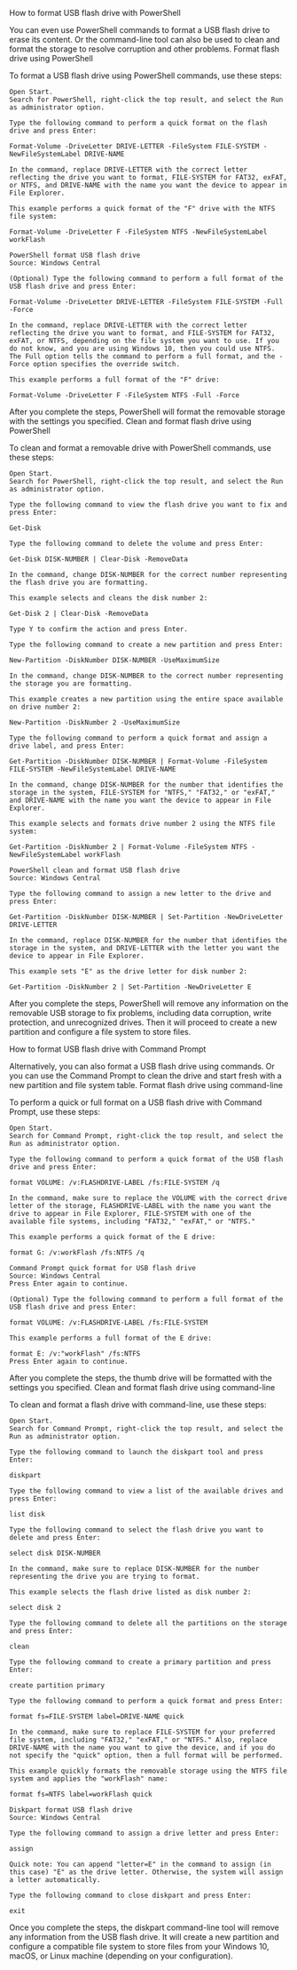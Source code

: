 How to format USB flash drive with PowerShell

You can even use PowerShell commands to format a USB flash drive to erase its content. Or the command-line tool can also be used to clean and format the storage to resolve corruption and other problems.
Format flash drive using PowerShell

To format a USB flash drive using PowerShell commands, use these steps:

    Open Start.
    Search for PowerShell, right-click the top result, and select the Run as administrator option.

    Type the following command to perform a quick format on the flash drive and press Enter:

    Format-Volume -DriveLetter DRIVE-LETTER -FileSystem FILE-SYSTEM -NewFileSystemLabel DRIVE-NAME

    In the command, replace DRIVE-LETTER with the correct letter reflecting the drive you want to format, FILE-SYSTEM for FAT32, exFAT, or NTFS, and DRIVE-NAME with the name you want the device to appear in File Explorer.

    This example performs a quick format of the "F" drive with the NTFS file system:

    Format-Volume -DriveLetter F -FileSystem NTFS -NewFileSystemLabel workFlash

    PowerShell format USB flash drive
    Source: Windows Central

    (Optional) Type the following command to perform a full format of the USB flash drive and press Enter:

    Format-Volume -DriveLetter DRIVE-LETTER -FileSystem FILE-SYSTEM -Full -Force

    In the command, replace DRIVE-LETTER with the correct letter reflecting the drive you want to format, and FILE-SYSTEM for FAT32, exFAT, or NTFS, depending on the file system you want to use. If you do not know, and you are using Windows 10, then you could use NTFS. The Full option tells the command to perform a full format, and the -Force option specifies the override switch.

    This example performs a full format of the "F" drive:

    Format-Volume -DriveLetter F -FileSystem NTFS -Full -Force

After you complete the steps, PowerShell will format the removable storage with the settings you specified.
Clean and format flash drive using PowerShell

To clean and format a removable drive with PowerShell commands, use these steps:

    Open Start.
    Search for PowerShell, right-click the top result, and select the Run as administrator option.

    Type the following command to view the flash drive you want to fix and press Enter:

    Get-Disk

    Type the following command to delete the volume and press Enter:

    Get-Disk DISK-NUMBER | Clear-Disk -RemoveData

    In the command, change DISK-NUMBER for the correct number representing the flash drive you are formatting.

    This example selects and cleans the disk number 2:

    Get-Disk 2 | Clear-Disk -RemoveData

    Type Y to confirm the action and press Enter.

    Type the following command to create a new partition and press Enter:

    New-Partition -DiskNumber DISK-NUMBER -UseMaximumSize

    In the command, change DISK-NUMBER to the correct number representing the storage you are formatting.

    This example creates a new partition using the entire space available on drive number 2:

    New-Partition -DiskNumber 2 -UseMaximumSize

    Type the following command to perform a quick format and assign a drive label, and press Enter:

    Get-Partition -DiskNumber DISK-NUMBER | Format-Volume -FileSystem FILE-SYSTEM -NewFileSystemLabel DRIVE-NAME

    In the command, change DISK-NUMBER for the number that identifies the storage in the system, FILE-SYSTEM for "NTFS," "FAT32," or "exFAT," and DRIVE-NAME with the name you want the device to appear in File Explorer.

    This example selects and formats drive number 2 using the NTFS file system:

    Get-Partition -DiskNumber 2 | Format-Volume -FileSystem NTFS -NewFileSystemLabel workFlash

    PowerShell clean and format USB flash drive
    Source: Windows Central

    Type the following command to assign a new letter to the drive and press Enter:

    Get-Partition -DiskNumber DISK-NUMBER | Set-Partition -NewDriveLetter DRIVE-LETTER

    In the command, replace DISK-NUMBER for the number that identifies the storage in the system, and DRIVE-LETTER with the letter you want the device to appear in File Explorer.

    This example sets "E" as the drive letter for disk number 2:

    Get-Partition -DiskNumber 2 | Set-Partition -NewDriveLetter E

After you complete the steps, PowerShell will remove any information on the removable USB storage to fix problems, including data corruption, write protection, and unrecognized drives. Then it will proceed to create a new partition and configure a file system to store files.

How to format USB flash drive with Command Prompt

Alternatively, you can also format a USB flash drive using commands. Or you can use the Command Prompt to clean the drive and start fresh with a new partition and file system table.
Format flash drive using command-line

To perform a quick or full format on a USB flash drive with Command Prompt, use these steps:

    Open Start.
    Search for Command Prompt, right-click the top result, and select the Run as administrator option.

    Type the following command to perform a quick format of the USB flash drive and press Enter:

    format VOLUME: /v:FLASHDRIVE-LABEL /fs:FILE-SYSTEM /q

    In the command, make sure to replace the VOLUME with the correct drive letter of the storage, FLASHDRIVE-LABEL with the name you want the drive to appear in File Explorer, FILE-SYSTEM with one of the available file systems, including "FAT32," "exFAT," or "NTFS."

    This example performs a quick format of the E drive:

    format G: /v:workFlash /fs:NTFS /q

    Command Prompt quick format for USB flash drive
    Source: Windows Central
    Press Enter again to continue.

    (Optional) Type the following command to perform a full format of the USB flash drive and press Enter:

    format VOLUME: /v:FLASHDRIVE-LABEL /fs:FILE-SYSTEM

    This example performs a full format of the E drive:

    format E: /v:"workFlash" /fs:NTFS
    Press Enter again to continue.

After you complete the steps, the thumb drive will be formatted with the settings you specified.
Clean and format flash drive using command-line

To clean and format a flash drive with command-line, use these steps:

    Open Start.
    Search for Command Prompt, right-click the top result, and select the Run as administrator option.

    Type the following command to launch the diskpart tool and press Enter:

    diskpart

    Type the following command to view a list of the available drives and press Enter:

    list disk

    Type the following command to select the flash drive you want to delete and press Enter:

    select disk DISK-NUMBER

    In the command, make sure to replace DISK-NUMBER for the number representing the drive you are trying to format.

    This example selects the flash drive listed as disk number 2:

    select disk 2

    Type the following command to delete all the partitions on the storage and press Enter:

    clean

    Type the following command to create a primary partition and press Enter:

    create partition primary

    Type the following command to perform a quick format and press Enter:

    format fs=FILE-SYSTEM label=DRIVE-NAME quick

    In the command, make sure to replace FILE-SYSTEM for your preferred file system, including "FAT32," "exFAT," or "NTFS." Also, replace DRIVE-NAME with the name you want to give the device, and if you do not specify the "quick" option, then a full format will be performed.

    This example quickly formats the removable storage using the NTFS file system and applies the "workFlash" name:

    format fs=NTFS label=workFlash quick

    Diskpart format USB flash drive
    Source: Windows Central

    Type the following command to assign a drive letter and press Enter:

    assign

    Quick note: You can append "letter=E" in the command to assign (in this case) "E" as the drive letter. Otherwise, the system will assign a letter automatically.

    Type the following command to close diskpart and press Enter:

    exit

Once you complete the steps, the diskpart command-line tool will remove any information from the USB flash drive. It will create a new partition and configure a compatible file system to store files from your Windows 10, macOS, or Linux machine (depending on your configuration).
